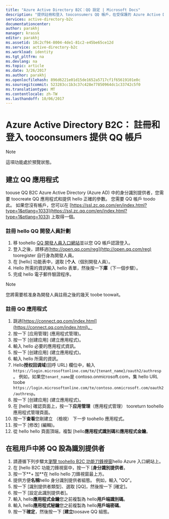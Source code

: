 ```yaml
---
title: "Azure Active Directory B2C：QQ 設定 | Microsoft Docs"
description: "提供註冊和登入 tooconsumers QQ 帳戶，在受保護的 Azure Active Directory B2C 的應用程式中使用。"
services: active-directory-b2c
documentationcenter: 
author: parakhj
manager: krassk
editor: parakhj
ms.assetid: 18c2cf94-8004-4de1-81c2-e45be65ce12d
ms.service: active-directory-b2c
ms.workload: identity
ms.tgt_pltfrm: na
ms.devlang: na
ms.topic: article
ms.date: 3/26/2017
ms.author: parakhj
ms.openlocfilehash: 896d6221e01d15de1652a5717cf1f65619101e0c
ms.sourcegitcommit: 523283cc1b3c37c428e77850964dc1c33742c5f0
ms.translationtype: MT
ms.contentlocale: zh-TW
ms.lasthandoff: 10/06/2017
---
```

# <a name="azure-active-directory-b2c-provide-sign-up-and-sign-in-tooconsumers-with-qq-accounts"></a>Azure Active Directory B2C： 註冊和登入 tooconsumers 提供 QQ 帳戶

> [!NOTE]
> 這項功能處於預覽狀態。
> 

## <a name="create-a-qq-application"></a>建立 QQ 應用程式

toouse QQ B2C Azure Active Directory (Azure AD) 中的身分識別提供者，您需要 toocreate QQ 應用程式和提供 hello 正確的參數。 您需要 QQ 帳戶 toodo 此。 如果您沒有帳戶，您可以在 [https://ssl.zc.qq.com/en/index.html?type=1&ptlang=1033](https://ssl.zc.qq.com/en/index.html?type=1&ptlang=1033) 上取得一個。

### <a name="register-for-hello-qq-developer-program"></a>註冊 hello QQ 開發人員計劃

1. 移 toohello [QQ 開發人員入口網站](http://open.qq.com)並以您 QQ 帳戶認證登入。
2. 登入之後，請移過[http://open.qq.com/reg](http://open.qq.com/reg) tooregister 自行身為開發人員。
3. 在 [hello] 功能表中，選取 [**个人**（個別開發人員）。
4. Hello 所需的資訊輸入 hello 表單，然後按一下**庫**（下一個步驟）。
5. 完成 hello 電子郵件驗證程序。

> [!NOTE]
> 您將需要核准身為開發人員註冊之後的幾天 toobe toowait。 

### <a name="register-a-qq-application"></a>註冊 QQ 應用程式

1. 跳過[https://connect.qq.com/index.html](https://connect.qq.com/index.html)。
2. 按一下 [应用管理] \(應用程式管理)。
3. 按一下 [创建应用] \(建立應用程式)。
4. 輸入 hello 必要的應用程式資訊。
5. 按一下 [创建应用] \(建立應用程式)。
6. 輸入 hello 所需的資訊。
7. Hello**授权回调域**(回呼 URL) 欄位中，輸入`https://login.microsoftonline.com/te/{tenant_name}/oauth2/authresp`。 例如，如果您`tenant_name`是 contoso.onmicrosoft.com，集 hello URL toobe `https://login.microsoftonline.com/te/contoso.onmicrosoft.com/oauth2/authresp`。
8. 按一下 [创建应用] \(建立應用程式)。
9. 在 [hello] 確認頁面上，按一下**应用管理**（應用程式管理） tooreturn toohello 應用程式管理頁面。
10. 按一下**查看**您剛建立 （檢視） 下一步 toohello 應用程式。
11. 按一下 [修改] \(編輯)。
12. 從 hello hello 頁面頂端，複製 [hello**應用程式識別碼**和**應用程式金鑰**。

## <a name="configure-qq-as-an-identity-provider-in-your-tenant"></a>在租用戶中將 QQ 設為識別提供者
1. 請遵循下列步驟太[瀏覽 toohello B2C 功能刀鋒視窗](active-directory-b2c-app-registration.md#navigate-to-b2c-settings)hello Azure 入口網站上。
2. 在 [hello B2C 功能刀鋒視窗中，按一下 [**身分識別提供者**。
3. 按一下**+ 加**在 hello hello 刀鋒視窗最上方。
4. 提供方便**名稱**hello 身分識別提供者組態。 例如，輸入 "QQ"。
5. 按一下 [識別提供者類型]、選取 [QQ]，然後按一下 [確定]。
6. 按一下 [設定此識別提供者]。
7. 輸入 hello**應用程式金鑰**您之前複製為 hello**用戶端識別碼**。
8. 輸入 hello**應用程式秘鑰**您之前複製為 hello**用戶端密碼**。
9. 按一下**確定**，然後按一下 [**建立**toosave QQ 組態。

